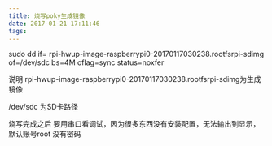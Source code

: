 ```yaml
---
title: 烧写poky生成镜像
date: 2017-01-21 17:11:46
tags:
---
```


sudo dd if= rpi-hwup-image-raspberrypi0-20170117030238.rootfsrpi-sdimg of=/dev/sdc bs=4M oflag=sync status=noxfer

说明
rpi-hwup-image-raspberrypi0-20170117030238.rootfsrpi-sdimg为生成镜像

/dev/sdc
为SD卡路径

烧写完成之后
要用串口看调试，因为很多东西没有安装配置，无法输出到显示，默认账号root  没有密码